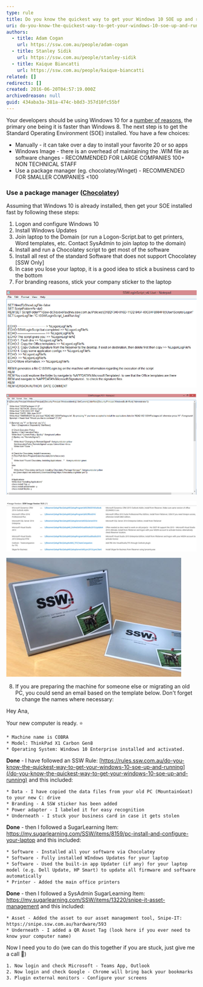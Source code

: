 ```yaml
---
type: rule
title: Do you know the quickest way to get your Windows 10 SOE up and running?
uri: do-you-know-the-quickest-way-to-get-your-windows-10-soe-up-and-running
authors:
  - title: Adam Cogan
    url: https://ssw.com.au/people/adam-cogan
  - title: Stanley Sidik
    url: https://ssw.com.au/people/stanley-sidik
  - title: Kaique Biancatti
    url: https://ssw.com.au/people/kaique-biancatti
related: []
redirects: []
created: 2016-06-20T04:57:19.000Z
archivedreason: null
guid: 434aba3a-381a-474c-b8d3-357d10fc55bf
---
```

Your developers should be using Windows 10 for a [number of reasons](http://au.pcmag.com/windows-10-preview-release-date-news-features/35511/feature/10-reasons-to-upgrade-to-windows-10), the primary one being it is faster than Windows 8.
The next step is to get the Standard Operating Environment (SOE) installed. You have a few choices:

* Manually - it can take over a day to install your favorite 20 or so apps
* Windows Image - there is an overhead of maintaining the .WIM file as software changes - RECOMMENDED FOR LARGE COMPANIES 100+ NON TECHNICAL STAFF
* Use a package manager (eg. chocolatey/Winget) - RECOMMENDED FOR SMALLER COMPANIES &lt;100

<!--endintro-->

### Use a package manager ([Chocolatey](/do-you-use-a-package-manager))

Assuming that Windows 10 is already installed, then get your SOE installed fast by following these steps:

1. Logon and configure Windows 10
2. Install Windows Updates
3. Join laptop to the Domain (or run a Logon-Script.bat to get printers, Word templates, etc. Contact SysAdmin to join laptop to the domain)
4. Install and run a Chocolatey script to get most of the software
5. Install all rest of the standard Software that does not support Chocolatey \[SSW Only]   
6. In case you lose your laptop, it is a good idea to stick a business card to the bottom
7. For branding reasons, stick your company sticker to the laptop 
     

![Figure: SSWLoginScript.bat](LoginScript.jpg)

![Figure: SSWPackages.ps1 which runs Chocolatey command to install SOE software](ChocolateyScript.jpg)

![Figure: SOE Software that is not supported by Chocolatey](NonChocolateyApp.jpg)

![Figure: Company branding on laptop](SSWLaptopBranding.jpg)

8. If you are preparing the machine for someone else or migrating an old PC, you could send an email based on the template below. Don't forget to change the names where necessary:
     

Hey Ana, 

Your new computer is ready. ⭐️  

```
* Machine name is COBRA
* Model: ThinkPad X1 Carbon Gen8
* Operating System: Windows 10 Enterprise installed and activated.
```

 **Done** - I have followed an SSW Rule: [https://rules.ssw.com.au/do-you-know-the-quickest-way-to-get-your-windows-10-soe-up-and-running](/do-you-know-the-quickest-way-to-get-your-windows-10-soe-up-and-running) and this included: 

```
* Data - I have copied the data files from your old PC (MountainGoat) to your new C: drive
* Branding - A SSW sticker has been added
* Power adapter - I labeled it for easy recognition
* Underneath - I stuck your business card in case it gets stolen
```

 **Done** - then I followed a SugarLearning Item: https://my.sugarlearning.com/SSW/items/8159/pc-install-and-configure-your-laptop and this included: 

```
* Software - Installed all your software via Chocolatey
* Software - Fully installed WIndows Updates for your laptop
* Software - Used the built-in app Updater (if any) for your laptop model (e.g. Dell Update, HP Smart) to update all firmware and software automatically
* Printer - Added the main office printers

```

 **Done** - then I followed a SysAdmin SugarLearning Item: https://my.sugarlearning.com/SSW/items/13220/snipe-it-asset-management and this included:

```
* Asset - Added the asset to our asset management tool, Snipe-IT: https://snipe.ssw.com.au/hardware/593
* Underneath - I added a QR Asset Tag (look here if you ever need to know your computer name)
```

Now I need you to do (we can do this together if you are stuck, just give me a call 🕺) 

```
1. Now login and check Microsoft - Teams App, Outlook
2. Now login and check Google - Chrome will bring back your bookmarks
3. Plugin external monitors - Configure your screens
```